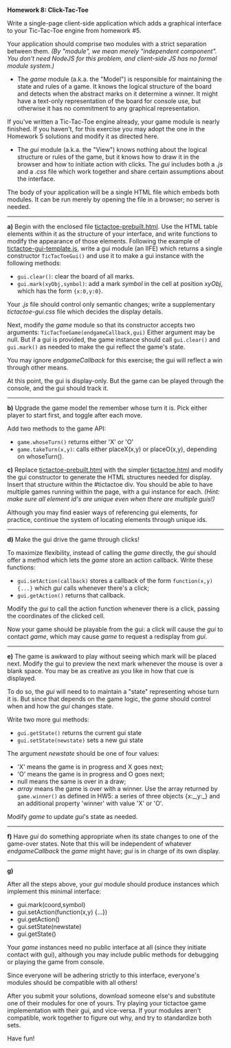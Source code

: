 **Homework 8: Click-Tac-Toe**

Write a single-page client-side application which adds a graphical interface to your Tic-Tac-Toe engine from homework #5.

Your application should comprise two modules with a strict separation between them.
_(By "module", we mean merely "independent component".  You don't need NodeJS for this problem, and client-side JS has no formal module system.)_

* The _game_ module (a.k.a. the "Model") is responsible for maintaining the state and rules of a game.  It knows the logical structure of the board and detects when the abstract marks on it determine a winner.
It might have a text-only representation of the board for console use, but otherwise it has no commitment to any graphical representation.

If you've written a Tic-Tac-Toe engine already, your game module is nearly finished.  If you haven't, for this exercise you may adopt the one in the Homework 5 solutions and modify it as directed here.


* The _gui_ module (a.k.a. the "View") knows nothing about the logical structure or rules of the game, but it knows how to draw it in the browser and how to initiate action with clicks.
The _gui_ includes both a _.js_ and a _.css_ file which work together and share certain assumptions about the interface.

The body of your application will be a single HTML file which embeds both modules.  It can be run merely by opening the file in a browser; no server is needed.

---

**a)** Begin with the enclosed file [tictactoe-prebuilt.html](tictactoe-prebuilt.html).  Use the HTML table elements within it as the structure of your interface, and write functions to modify the appearance of those elements.  Following the example of [tictactoe-gui-template.js](tictactoe-gui-template.js), write a gui module (an IIFE) which returns a single constructor `TicTacToeGui()` and use it to make a gui instance with the following methods:

* `gui.clear()`: clear the board of all marks.
* `gui.mark(xyObj,symbol)`: add a mark _symbol_ in the cell at position _xyObj_, which has the form `{x:0,y:0}`.

Your _.js_ file should control only semantic changes; write a supplementary _tictactoe-gui.css_ file which decides the display details.

Next, modify the _game_ module so that its constructor accepts two arguments:
`TicTacToeGame(endgameCallback,gui)`
Either argument may be null.  But if a gui is provided, the game instance should call `gui.clear()` and `gui.mark()` as needed to make the gui reflect the game's state.

You may ignore _endgameCallback_ for this exercise; the gui will reflect a win through other means.

<!--
Game API:
placeX()
placeO()
clear()
winner()

GUI API:
mark()
clear()
-->

At this point, the gui is display-only.  But the game can be played through the console, and the gui should track it.

---

**b)** Upgrade the game model the remember whose turn it is.  Pick either player to start first, and toggle after each move.

Add two methods to the game API:

* `game.whoseTurn()` returns either 'X' or 'O'
* `game.takeTurn(x,y)`: calls either placeX(x,y) or placeO(x,y), depending on whoseTurn().

**c)** Replace [tictactoe-prebuilt.html](tictactoe-prebuilt.html) with the simpler [tictactoe.html](tictactoe.html) and modify the gui constructor to generate the HTML structures needed for display.  Insert that structure within the #tictactoe div.  You should be able to have multiple games running within the page, with a gui instance for each. _(Hint: make sure all element id's are unique even when there are multiple guis!)_

Although you may find easier ways of referencing gui elements, for practice, continue the system of locating elements through unique ids.

---

**d)** Make the gui drive the game through clicks!

To maximize flexibility, instead of calling the _game_ directly, the _gui_ should offer a method which lets the _game_ store an action callback.
Write these functions:

* `gui.setAction(callback)` stores a callback of the form `function(x,y){...}` which _gui_ calls whenever there's a click;
* `gui.getAction()` returns that callback.

Modify the _gui_ to call the action function whenever there is a click, passing the coordinates of the clicked cell.

Now your game should be playable from the gui: a click will cause the _gui_ to contact _game_, which may cause _game_ to request a redisplay from _gui_.

---

**e)** The game is awkward to play without seeing which mark will be placed next.
Modify the gui to preview the next mark whenever the mouse is over a blank space.  You may be as creative as you like in how that cue is displayed.

To do so, the _gui_ will need to to maintain a "state" representing whose turn it is.  But since that depends on the game logic, the _game_ should control when and how the _gui_ changes state.

Write two more gui methods:

* `gui.getState()` returns the current gui state
* `gui.setState(newstate)` sets a new gui state

The argument _newstate_ should be one of four values:

* 'X' means the game is in progress and X goes next;
* 'O' means the game is in progress and O goes next;
* null means the same is over in a draw;
* _array_ means the game is over with a winner.  Use the array returned by `game.winner()` as defined in HW5:
a series of three objects {x:\_,y:\_} and an additional property 'winner' with value 'X' or 'O'.

Modify _game_ to update _gui_'s state as needed.

---

**f)** Have _gui_ do something appropriate when its state changes to one of the game-over states.  Note that this will be independent of whatever _endgameCallback_ the _game_ might have; _gui_ is in charge of its own display.

---

**g)**

After all the steps above, your _gui_ module should produce instances which implement this minimal interface:

* gui.mark(coord,symbol)
* gui.setAction(function(x,y) {...})
* gui.getAction()
* gui.setState(newstate)
* gui.getState()

Your _game_ instances need no public interface at all (since they initiate contact with gui), although you may include public methods for debugging or playing the game from console.

Since everyone will be adhering strictly to this interface, everyone's modules should be compatible with all others!

After you submit your solutions, download someone else's and substitute one of their modules for one of yours.
Try playing your tictactoe game implementation with their gui, and vice-versa.  If your modules aren't compatible, work together to figure out why, and try to standardize both sets.

Have fun!
